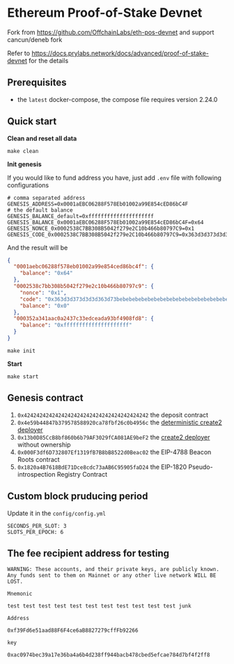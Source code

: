 # Ethereum Proof-of-Stake Devnet

Fork from https://github.com/OffchainLabs/eth-pos-devnet and support cancun/deneb fork

Refer to https://docs.prylabs.network/docs/advanced/proof-of-stake-devnet for the details

## Prerequisites

- the `latest` docker-compose, the compose file requires version 2.24.0

## Quick start

**Clean and reset all data**

```
make clean
```

**Init genesis**

If you would like to fund address you have, just add `.env` file with following configurations

```
# comma separated address
GENESIS_ADDRESS=0x0001aEBC06288F578Eb01002a99E854cED86bC4F
# the default balance
GENESIS_BALANCE_default=0xfffffffffffffffffffff
GENESIS_BALANCE_0x0001aEBC06288F578Eb01002a99E854cED86bC4F=0x64
GENESIS_NONCE_0x0002538C7BB308B5042f279e2C10b466b80797C9=0x1
GENESIS_CODE_0x0002538C7BB308B5042f279e2C10b466b80797C9=0x363d3d373d3d3d363d73bebebebebebebebebebebebebebebebebebebebe5af43d82803e903d91602b57fd5bf3
```

And the result will be

```json
{
  "0001aebc06288f578eb01002a99e854ced86bc4f": {
    "balance": "0x64"
  },
  "0002538c7bb308b5042f279e2c10b466b80797c9": {
    "nonce": "0x1",
    "code": "0x363d3d373d3d3d363d73bebebebebebebebebebebebebebebebebebebebe5af43d82803e903d91602b57fd5bf3",
    "balance": "0x0"
  },
  "000352a341aac0a2437c33edceada93bf4908fd8": {
    "balance": "0xfffffffffffffffffffff"
  }
}
```

```
make init
```

**Start**

```
make start
```

## Genesis contract

1. `0x4242424242424242424242424242424242424242` the deposit contract
2. `0x4e59b44847b379578588920ca78fbf26c0b4956c` the [deterministic create2 deployer](https://github.com/Arachnid/deterministic-deployment-proxy)
3. `0x13b0D85CcB8bf860b6b79AF3029fCA081AE9beF2` the [create2 deployer](https://github.com/pcaversaccio/create2deployer) without ownership
4. `0x000F3df6D732807Ef1319fB7B8bB8522d0Beac02` the EIP-4788 Beacon Roots contract
5. `0x1820a4B7618BdE71Dce8cdc73aAB6C95905faD24` the EIP-1820 Pseudo-introspection Registry Contract

## Custom block pruducing period

Update it in the `config/config.yml`

```
SECONDS_PER_SLOT: 3
SLOTS_PER_EPOCH: 6
```

## The fee recipient address for testing

```
WARNING: These accounts, and their private keys, are publicly known.
Any funds sent to them on Mainnet or any other live network WILL BE LOST.

Mnemonic

test test test test test test test test test test test junk

Address

0xf39Fd6e51aad88F6F4ce6aB8827279cffFb92266

key

0xac0974bec39a17e36ba4a6b4d238ff944bacb478cbed5efcae784d7bf4f2ff8
```
